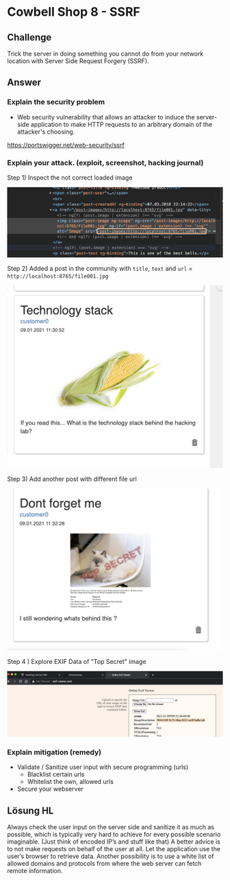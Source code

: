 # Cowbell Shop 8 - SSRF

## Challenge

Trick the server in doing something you cannot do from your network location with Server Side Request Forgery \(SSRF\).

## Answer

### Explain the security problem 

* Web security vulnerability that allows an attacker to induce the server-side application to make HTTP requests to an arbitrary domain of the attacker's choosing.

https://portswigger.net/web-security/ssrf    
  


### Explain your attack. \(exploit, screenshot, hacking journal\)  

Step 1\) Inspect the not correct loaded image

![](../../.gitbook/assets/image%20%28365%29.png)

Step 2\) Added a post in the community with `title`, `text` and `url` = `http://localhost:8765/file001.jpg`

![](../../.gitbook/assets/image%20%28367%29.png)

Step 3\) Add another post with different file url

![](../../.gitbook/assets/image%20%28381%29.png)

Step 4 \) Explore EXIF Data of "Top Secret" image

![](../../.gitbook/assets/image%20%28372%29.png)

### Explain mitigation \(remedy\)

* Validate / Sanitize user input with secure programming \(urls\)
  * Blacklist certain urls
  * Whitelist the own, allowed urls
* Secure your webserver





## Lösung HL

Always check the user input on the server side and sanitize it as much as possible, which is typically very hard to achieve for every possible scenario imaginable. \(Just think of encoded IP’s and stuff like that\) A better advice is to not make requests on behalf of the user at all. Let the application use the user’s browser to retrieve data. Another possibility is to use a white list of allowed domains and protocols from where the web server can fetch remote information.



